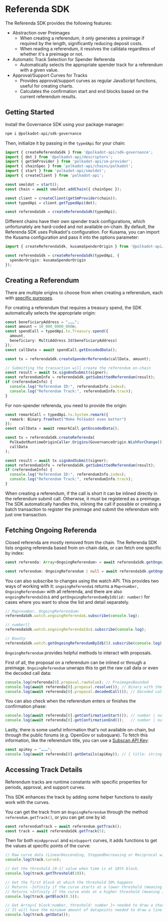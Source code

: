 # Referenda SDK

The Referenda SDK provides the following features:

- Abstraction over Preimages
  - When creating a referendum, it only generates a preimage if required by the length, significantly reducing deposit costs.
  - When reading a referendum, it resolves the calldata regardless of whether it's a preimage or not.
- Automatic Track Selection for Spender Referenda
  - Automatically selects the appropriate spender track for a referendum with a given value.
- Approval/Support Curves for Tracks
  - Provides approval/support curves as regular JavaScript functions, useful for creating charts.
  - Calculates the confirmation start and end blocks based on the current referendum results.

## Getting Started

Install the Governance SDK using your package manager:

```sh
npm i @polkadot-api/sdk-governance
```

Then, initialize it by passing in the `typedApi` for your chain:

```ts
import { createReferendaSdk } from '@polkadot-api/sdk-governance';
import { dot } from '@polkadot-api/descriptors';
import { getSmProvider } from 'polkadot-api/sm-provider';
import { chainSpec } from 'polkadot-api/chains/polkadot';
import { start } from 'polkadot-api/smoldot';
import { createClient } from 'polkadot-api';

const smoldot = start();
const chain = await smoldot.addChain({ chainSpec });

const client = createClient(getSmProvider(chain));
const typedApi = client.getTypedApi(dot);

const referendaSdk = createReferendaSdk(typedApi);
```

Different chains have their own spender track configurations, which unfortunately are hard-coded and not available on-chain. By default, the Referenda SDK uses Polkadot's configuration. For Kusama, you can import the Kusama configuration and pass it into the options parameter:

```ts
import { createReferendaSdk, kusamaSpenderOrigin } from '@polkadot-api/sdk-governance';

const referendaSdk = createReferendaSdk(typedApi, {
  spenderOrigin: kusamaSpenderOrigin
});
```

## Creating a Referendum

There are multiple origins to choose from when creating a referendum, each with [specific purposes](https://wiki.polkadot.network/docs/learn-polkadot-opengov-origins#origins-and-tracks-info).

For creating a referendum that requires a treasury spend, the SDK automatically selects the appropriate origin:

```ts
const beneficiaryAddress = "………";
const amount = 10_000_0000_000n;
const spendCall = typedApi.tx.Treasury.spend({
  amount,
  beneficiary: MultiAddress.Id(beneficiaryAddress)
});
const callData = await spendCall.getEncodedData();

const tx = referendaSdk.createSpenderReferenda(callData, amount);

// Submitting the transaction will create the referendum on-chain
const result = await tx.signAndSubmit(signer);
const referendumInfo = referendaSdk.getSubmittedReferendum(result);
if (referendumInfo) {
  console.log("Referendum ID:", referendumInfo.index);
  console.log("Referendum Track:", referendumInfo.track);
}
```

For non-spender referenda, you need to provide the origin:

```ts
const remarkCall = typedApi.tx.System.remark({
  remark: Binary.fromText("Make Polkadot even better")
});
const callData = await remarkCall.getEncodedData();

const tx = referendaSdk.createReferenda(
  PolkadotRuntimeOriginCaller.Origins(GovernanceOrigin.WishForChange()),
  callData
);

const result = await tx.signAndSubmit(signer);
const referendumInfo = referendaSdk.getSubmittedReferendum(result);
if (referendumInfo) {
  console.log("Referendum ID:", referendumInfo.index);
  console.log("Referendum Track:", referendumInfo.track);
}
```

When creating a referendum, if the call is short it can be inlined directly in the referendum submit call. Otherwise, it must be registered as a preimage. The SDK automatically handles this, inlining the call if possible or creating a batch transaction to register the preimage and submit the referendum with just one transaction.

## Fetching Ongoing Referenda

Closed referenda are mostly removed from the chain. The Referenda SDK lists ongoing referenda based from on-chain data, or can fetch one specific by index:

```ts
const referenda: Array<OngoingReferendum> = await referendaSdk.getOngoingReferenda();

const referendum: OngoingReferendum | null = await referendaSdk.getOngoingReferendum(15);
```

You can also subscribe to changes using the watch API. This provides two ways of working with it: `ongoingReferenda$` returns a `Map<number, OngoingReferendum>` with all referenda, and there are also `ongoingReferendaIds$` and `getOngoingReferendumById$(id: number)` for cases where you want to show the list and detail separately.

```ts
// Map<number, OngoingReferendum>
referendaSdk.watch.ongoingReferenda$.subscribe(console.log);

// number[]
referendaSdk.watch.ongoingReferendaIds$.subscribe(console.log);

// Bounty
referendaSdk.watch.getOngoingReferendumById$(5).subscribe(console.log);
```

`OngoingReferendum` provides helpful methods to interact with proposals.

First of all, the proposal on a referendum can be inlined or through a preimage. `OngoingReferendum` unwraps this to get the raw call data or even the decoded call data:

```ts
console.log(referenda[0].proposal.rawValue); // PreimagesBounded
console.log(await referenda[0].proposal.resolve()); // Binary with the call data
console.log(await referenda[0].proposal.decodedCall()); // Decoded call data
```

You can also check when the referendum enters or finishes the confirmation phase:

```ts
console.log(await referenda[0].getConfirmationStart()); // number | null
console.log(await referenda[0].getConfirmationEnd());   // number | null
```

Lastly, there is some useful information that's not available on-chain, but through the public forums (e.g. OpenGov or subsquare). To fetch this information, like the referendum title, you can use a [Subscan API Key](https://support.subscan.io):

```ts
const apiKey = "………";
console.log(await referenda[0].getDetails(apiKey)); // { title: string }
```

## Accessing Track Details

Referendum tracks are runtime constants with specific properties for periods, approval, and support curves.

This SDK enhances the track by adding some helper functions to easily work with the curves.

You can get the track from an `OngoingReferendum` through the method `referendum.getTrack()`, or you can get one by id:

```ts
const referendumTrack = await referendum.getTrack();
const track = await referendaSdk.getTrack(5);
```

Then for both `minApproval` and `minSupport` curves, it adds functions to get the values at specific points of the curve:

```ts
// Raw curve data (LinearDescending, SteppedDecreasing or Reciprocal with parameters)
console.log(track.curve);

// Get the threshold [0-1] value when time is at 10th block.
console.log(track.getThreshold(10));

// Get the first block at which the threshold 50% happens
// Returns -Infinity if the curve starts at a lower threshold (meaning it has reached the threshold since the beginning)
// Returns +Infinity if the curve ends at a higher threshold (meaning it will never reach the threshold)
console.log(track.getBlock(0.5));

// Get Array<{ block:number, threshold: number }> needed to draw a chart.
// It will have the minimum amount of datapoints needed to draw a line chart.
console.log(track.getData());
```

